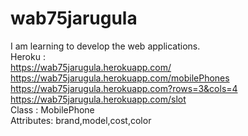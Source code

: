 # wab75jarugula<br>
I am learning to develop the web applications.<br>
Heroku :<br>
<https://wab75jarugula.herokuapp.com/><br>
<https://wab75jarugula.herokuapp.com/mobilePhones><br>
<https://wab75jarugula.herokuapp.com?rows=3&cols=4><br>
<https://wab75jarugula.herokuapp.com/slot><br>
Class : MobilePhone <br>
Attributes: brand,model,cost,color
